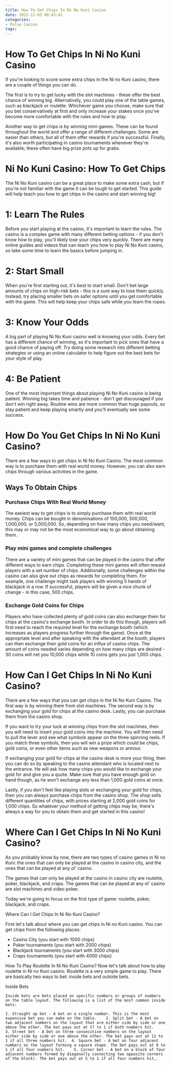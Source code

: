 ```yaml
---
title: How To Get Chips In Ni No Kuni Casino
date: 2022-11-03 00:43:43
categories:
- Pulse Casino
tags:
---
```



#  How To Get Chips In Ni No Kuni Casino

If you're looking to score some extra chips in the Ni no Kuni casino, there are a couple of things you can do.

The first is to try to get lucky with the slot machines - these offer the best chance of winning big. Alternatively, you could play one of the table games, such as blackjack or roulette. Whichever game you choose, make sure that you bet conservatively at first and only increase your stakes once you've become more comfortable with the rules and how to play.

Another way to get chips is by winning mini-games. These can be found throughout the world and offer a range of different challenges. Some are easier than others, but all of them offer rewards if you're successful. Finally, it's also worth participating in casino tournaments whenever they're available; these often have big prize pots up for grabs.

#  Ni No Kuni Casino: How To Get Chips

The Ni No Kuni casino can be a great place to make some extra cash, but if you're not familiar with the game it can be tough to get started. This guide will help teach you how to get chips in the casino and start winning big!

# 1: Learn The Rules

Before you start playing at the casino, it's important to learn the rules. The casino is a complex game with many different betting options - if you don't know how to play, you'll likely lose your chips very quickly. There are many online guides and videos that can teach you how to play Ni No Kuni casino, so take some time to learn the basics before jumping in.

# 2: Start Small

When you're first starting out, it's best to start small. Don't bet large amounts of chips on high-risk bets - this is a sure way to lose them quickly. Instead, try placing smaller bets on safer options until you get comfortable with the game. This will help keep your chips safe while you learn the ropes.

# 3: Know Your Odds

A big part of playing Ni No Kuni casino well is knowing your odds. Every bet has a different chance of winning, so it's important to pick ones that have a good chance of paying off. Try doing some research into different betting strategies or using an online calculator to help figure out the best bets for your style of play.

# 4: Be Patient

One of the most important things about playing Ni No Kuni casino is being patient. Winning big takes time and patience - don't get discouraged if you don't win right away. Routine wins are more common than huge payouts, so stay patient and keep playing smartly and you'll eventually see some success.

#  How Do You Get Chips In Ni No Kuni Casino?

There are a few ways to get chips in Ni No Kuni Casino. The most common way is to purchase them with real world money. However, you can also earn chips through various activities in the game.

## Ways To Obtain Chips

### Purchase Chips With Real World Money

The easiest way to get chips is to simply purchase them with real world money. Chips can be bought in denominations of 100,000, 500,000, 1,000,000, or 5,000,000. So, depending on how many chips you need/want, this may or may not be the most economical way to go about obtaining them.

### Play mini games and complete challenges

There are a variety of mini games that can be played in the casino that offer different ways to earn chips. Completing these mini games will often reward players with a set number of chips. Additionally, some challenges within the casino can also give out chips as rewards for completing them. For example, one challenge might task players with winning 5 hands of blackjack in a row. If successful, players will be given a nice chunk of change - in this case, 500 chips.

### Exchange Gold Coins for Chips

Players who have collected plenty of gold coins can also exchange them for chips at the casino's exchange booth. In order to do this though, players will first need to reach the required level for the exchange booth (which increases as players progress further through the game). Once at the appropriate level and after speaking with the attendant at the booth, players can then exchange their gold coins for an influx of casino chips. The amount of coins needed varies depending on how many chips are desired - 30 coins will net you 10,000 chips while 10 coins gets you just 1,000 chips.

#  How Can I Get Chips In Ni No Kuni Casino?

There are a few ways that you can get chips in the Ni No Kuni Casino. The first way is by winning them from slot machines. The second way is by exchanging your gold for chips at the casino desk. Lastly, you can purchase them from the casino shop.

If you want to try your luck at winning chips from the slot machines, then you will need to insert your gold coins into the machine. You will then need to pull the lever and see what symbols appear on the three spinning reels. If you match three symbols, then you will win a prize which could be chips, gold coins, or even other items such as new weapons or armour.

If exchanging your gold for chips at the casino desk is more your thing, then you can do so by speaking to the casino attendant who is located next to the entrance. He will ask how many chips you would like to exchange your gold for and give you a quote. Make sure that you have enough gold on hand though, as he won't exchange any less than 1,000 gold coins at once.

Lastly, if you don't feel like playing slots or exchanging your gold for chips, then you can always purchase chips from the casino shop. The shop sells different quantities of chips, with prices starting at 2,000 gold coins for 1,000 chips. So whatever your method of getting chips may be, there's always a way for you to obtain them and get started in this casino!

#  Where Can I Get Chips In Ni No Kuni Casino?

As you probably know by now, there are two types of casino games in Ni no Kuni: the ones that can only be played at the casino in casino city, and the ones that can be played at any ol' casino. 

The games that can only be played at the casino in casino city are roulette, poker, blackjack, and craps. The games that can be played at any ol' casino are slot machines and video poker. 

Today we're going to focus on the first type of game: roulette, poker, blackjack, and craps. 

Where Can I Get Chips In Ni No Kuni Casino?

First let's talk about where you can get chips in Ni no Kuni casino. You can get chips from the following places: 
- Casino City (you start with 1000 chips) 
- Poker tournaments (you start with 2000 chips) 
- Blackjack tournaments (you start with 3000 chips) 
- Craps tournaments (you start with 4000 chips) 




How To Play Roulette In Ni No Kuni Casino?
Now let's talk about how to play roulette in Ni no Kuni casino. Roulette is a very simple game to play. There are basically two ways to bet: inside bets and outside bets. 





Inside Bets



	Inside bets are bets placed on specific numbers or groups of numbers on the table layout. The following is a list of the most common inside bets: 

	1. Straight up bet - A bet on a single number. This is the most expensive bet you can make on the table. 	2. Split bet - A bet on two adjacent numbers on the layout that are either side by side or one above the other. The bet pays out at 17 to 1 if both numbers hit. 	3. Street bet - A bet on three consecutive numbers on the layout either side by side or one above the other. The bet pays out at 11 to 1 if all three numbers hit. 	4. Square bet - A bet on four adjacent numbers on the layout forming a square shape. The bet pays out at 8 to 1 if all four numbers hit. 	5. Corner bet - A bet on a block of four adjacent numbers formed by diagonally connecting two opposite corners of the block). The bet pays out at 5 to 1 if all four numbers hit,.

